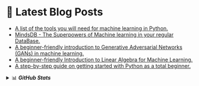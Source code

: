 # 📩 Latest Blog Posts 
<!-- BLOG-POST-LIST:START -->
- [A list of the tools you will need for machine learning in Python.](https://prathamprasoon.codes/a-list-of-the-tools-you-will-need-for-machine-learning-in-python)
- [MindsDB - The Superpowers of Machine learning in your regular DataBase.](https://prathamprasoon.codes/mindsdb-the-superpowers-of-machine-learning-in-your-regular-database)
- [A beginner-friendly introduction to Generative Adversarial Networks (GANs) in machine learning.](https://prathamprasoon.codes/a-beginner-friendly-introduction-to-generative-adversarial-networks-gans-in-machine-learning)
- [A beginner-friendly Introduction to Linear Algebra for Machine Learning.](https://prathamprasoon.codes/a-beginner-friendly-introduction-to-linear-algebra-for-machine-learning)
- [A step-by-step guide on getting started with Python as a total beginner.](https://prathamprasoon.codes/a-step-by-step-guide-on-getting-started-with-python-as-a-total-beginner)
<!-- BLOG-POST-LIST:END -->

<details>
  <summary>📊 <b><i>GitHub Stats</i></b></summary>
  <img src="https://github-readme-stats.vercel.app/api?username=prasoonpratham&show_icons=true&theme=gotham" alt="Darsh Shah GitHub Stats" />
</details> 

